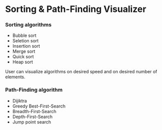 # Sorting & Path-Finding Visualizer
  
### Sorting algorithms
- Bubble sort 
- Seletion sort 
- Insertion sort 
- Merge sort 
- Quick sort
- Heap sort

User can visualize algorithms on desired speed and on desired number of elements.

### Path-Finding algorithm
- Dijiktra
- Greedy Best-First-Search
- Breadth-First-Search
- Depth-First-Search
- Jump point search